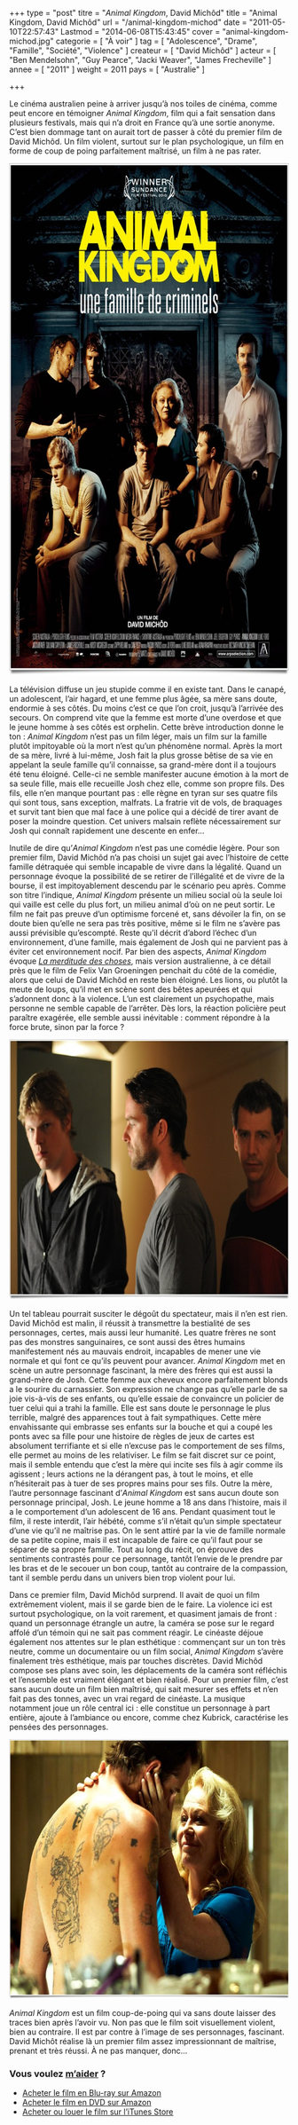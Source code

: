 +++
type = "post"
titre = "<em>Animal Kingdom</em>, David Michôd"
title = "Animal Kingdom, David Michôd"
url = "/animal-kingdom-michod"
date = "2011-05-10T22:57:43"
Lastmod = "2014-06-08T15:43:45"
cover = "animal-kingdom-michod.jpg"
categorie = [ "À voir" ]
tag = [ "Adolescence", "Drame", "Famille", "Société", "Violence" ]
createur = [ "David Michôd" ]
acteur = [ "Ben Mendelsohn", "Guy Pearce", "Jacki Weaver", "James Frecheville" ]
annee = [ "2011" ]
weight = 2011
pays = [ "Australie" ]

+++

<p>Le cinéma australien peine à arriver jusqu&rsquo;à nos toiles de cinéma, comme peut encore en témoigner <em>Animal Kingdom</em>, film qui a fait sensation dans plusieurs festivals, mais qui n&rsquo;a droit en France qu&rsquo;à une sortie anonyme. C&rsquo;est bien dommage tant on aurait tort de passer à côté du premier film de David Michôd. Un film violent, surtout sur le plan psychologique, un film en forme de coup de poing parfaitement maîtrisé, un film à ne pas rater.</p>
<div style="text-align: center;"><a href="http://www.allocine.fr/film/fichefilm_gen_cfilm=140140.html"><img class="aligncenter" src="animal-kingdom.jpg" border="0" alt="Animal kingdom" width="690" height="923" /></a></div>
<p>La télévision diffuse un jeu stupide comme il en existe tant. Dans le canapé, un adolescent, l&rsquo;air hagard, et une femme plus âgée, sa mère sans doute, endormie à ses côtés. Du moins c&rsquo;est ce que l&rsquo;on croit, jusqu&rsquo;à l&rsquo;arrivée des secours. On comprend vite que la femme est morte d&rsquo;une overdose et que le jeune homme à ses côtés est orphelin. Cette brève introduction donne le ton : <em>Animal Kingdom</em> n&rsquo;est pas un film léger, mais un film sur la famille plutôt impitoyable où la mort n&rsquo;est qu&rsquo;un phénomène normal. Après la mort de sa mère, livré à lui-même, Josh fait la plus grosse bêtise de sa vie en appelant la seule famille qu&rsquo;il connaisse, sa grand-mère dont il a toujours été tenu éloigné. Celle-ci ne semble manifester aucune émotion à la mort de sa seule fille, mais elle recueille Josh chez elle, comme son propre fils. Des fils, elle n&rsquo;en manque pourtant pas : elle règne en tyran sur ses quatre fils qui sont tous, sans exception, malfrats. La fratrie vit de vols, de braquages et survit tant bien que mal face à une police qui a décidé de tirer avant de poser la moindre question. Cet univers malsain reflète nécessairement sur Josh qui connaît rapidement une descente en enfer…</p>
<p>Inutile de dire qu&rsquo;<em>Animal Kingdom</em> n&rsquo;est pas une comédie légère. Pour son premier film, David Michôd n&rsquo;a pas choisi un sujet gai avec l&rsquo;histoire de cette famille détraquée qui semble incapable de vivre dans la légalité. Quand un personnage évoque la possibilité de se retirer de l&rsquo;illégalité et de vivre de la bourse, il est impitoyablement descendu par le scénario peu après. Comme son titre l&rsquo;indique, <em>Animal Kingdom</em> présente un milieu social où la seule loi qui vaille est celle du plus fort, un milieu animal d&rsquo;où on ne peut sortir. Le film ne fait pas preuve d&rsquo;un optimisme forcené et, sans dévoiler la fin, on se doute bien qu&rsquo;elle ne sera pas très positive, même si le film ne s&rsquo;avère pas aussi prévisible qu&rsquo;escompté. Reste qu&rsquo;il décrit d&rsquo;abord l&rsquo;échec d&rsquo;un environnement, d&rsquo;une famille, mais également de Josh qui ne parvient pas à éviter cet environnement nocif. Par bien des aspects, <em>Animal Kingdom</em> évoque <em><a href="http://voiretmanger.fr/2010/01/13/merditude-choses-groeningen/">La merditude des choses</a></em>, mais version australienne, à ce détail près que le film de Felix Van Groeningen penchait du côté de la comédie, alors que celui de David Michôd en reste bien éloigné. Les lions, ou plutôt la meute de loups, qu&rsquo;il met en scène sont des bêtes apeurées et qui s&rsquo;adonnent donc à la violence. L&rsquo;un est clairement un psychopathe, mais personne ne semble capable de l&rsquo;arrêter. Dès lors, la réaction policière peut paraître exagérée, elle semble aussi inévitable : comment répondre à la force brute, sinon par la force ?</p>
<div style="text-align: center;"><img class="aligncenter" src="michod-animal-kingdom.jpg" border="0" alt="Michod animal kingdom" width="690" height="469" /></div>
<p>Un tel tableau pourrait susciter le dégoût du spectateur, mais il n&rsquo;en est rien. David Michôd est malin, il réussit à transmettre la bestialité de ses personnages, certes, mais aussi leur humanité. Les quatre frères ne sont pas des monstres sanguinaires, ce sont aussi des êtres humains manifestement nés au mauvais endroit, incapables de mener une vie normale et qui font ce qu&rsquo;ils peuvent pour avancer. <em>Animal Kingdom</em> met en scène un autre personnage fascinant, la mère des frères qui est aussi la grand-mère de Josh. Cette femme aux cheveux encore parfaitement blonds a le sourire du carnassier. Son expression ne change pas qu&rsquo;elle parle de sa joie vis-à-vis de ses enfants, ou qu&rsquo;elle essaie de convaincre un policier de tuer celui qui a trahi la famille. Elle est sans doute le personnage le plus terrible, malgré des apparences tout à fait sympathiques. Cette mère envahissante qui embrasse ses enfants sur la bouche et qui a coupé les ponts avec sa fille pour une histoire de règles de jeux de cartes est absolument terrifiante et si elle n&rsquo;excuse pas le comportement de ses films, elle permet au moins de les relativiser. Le film se fait discret sur ce point, mais il semble entendu que c&rsquo;est la mère qui incite ses fils à agir comme ils agissent ; leurs actions ne la dérangent pas, à tout le moins, et elle n&rsquo;hésiterait pas à tuer de ses propres mains pour ses fils. Outre la mère, l&rsquo;autre personnage fascinant d&rsquo;<em>Animal Kingdom</em> est sans aucun doute son personnage principal, Josh. Le jeune homme a 18 ans dans l&rsquo;histoire, mais il a le comportement d&rsquo;un adolescent de 16 ans. Pendant quasiment tout le film, il reste interdit, l&rsquo;air hébété, comme s&rsquo;il n&rsquo;était qu&rsquo;un simple spectateur d&rsquo;une vie qu&rsquo;il ne maîtrise pas. On le sent attiré par la vie de famille normale de sa petite copine, mais il est incapable de faire ce qu&rsquo;il faut pour se séparer de sa propre famille. Tout au long du récit, on éprouve des sentiments contrastés pour ce personnage, tantôt l&rsquo;envie de le prendre par les bras et de le secouer un bon coup, tantôt au contraire de la compassion, tant il semble perdu dans un univers bien trop violent pour lui.</p>
<p>Dans ce premier film, David Michôd surprend. Il avait de quoi un film extrêmement violent, mais il se garde bien de le faire. La violence ici est surtout psychologique, on la voit rarement, et quasiment jamais de front : quand un personnage étrangle un autre, la caméra se pose sur le regard affolé d&rsquo;un témoin qui ne sait pas comment réagir. Le cinéaste déjoue également nos attentes sur le plan esthétique : commençant sur un ton très neutre, comme un documentaire ou un film social, <em>Animal Kingdom</em> s&rsquo;avère finalement très esthétique, mais par touches discrètes. David Michôd compose ses plans avec soin, les déplacements de la caméra sont réfléchis et l&rsquo;ensemble est vraiment élégant et bien réalisé. Pour un premier film, c&rsquo;est sans aucun doute un film bien maîtrisé, qui sait mesurer ses effets et n&rsquo;en fait pas des tonnes, avec un vrai regard de cinéaste. La musique notamment joue un rôle central ici : elle constitue un personnage à part entière, ajoute à l&rsquo;ambiance ou encore, comme chez Kubrick, caractérise les pensées des personnages.</p>
<div style="text-align: center;"><img class="aligncenter" src="michod-animal-kingdom-2011.jpg" border="0" alt="Michod animal kingdom 2011" width="690" height="468" /></div>
<p><em>Animal Kingdom</em> est un film coup-de-poing qui va sans doute laisser des traces bien après l&rsquo;avoir vu. Non pas que le film soit visuellement violent, bien au contraire. Il est par contre à l&rsquo;image de ses personnages, fascinant. David Michôt réalise là un premier film assez impressionnant de maîtrise, prenant et très réussi. À ne pas manquer, donc…</p>
<div class="amazon">
<h3>Vous voulez <a href="http://voiretmanger.fr/soutien/">m&rsquo;aider</a> ?</h3>
<ul>
<li><a href="http://www.amazon.fr/gp/product/B005ZRBRLO/ref=as_li_ss_tl?ie=UTF8&amp;tag=leblogdenic07-21&amp;linkCode=as2&amp;camp=1642&amp;creative=19458&amp;creativeASIN=B005ZRBRLO">Acheter le film en Blu-ray sur Amazon</a></li>
<li><a href="http://www.amazon.fr/gp/product/B005ZRBRDC/ref=as_li_ss_tl?ie=UTF8&amp;tag=leblogdenic07-21&amp;linkCode=as2&amp;camp=1642&amp;creative=19458&amp;creativeASIN=B005ZRBRDC">Acheter le film en DVD sur Amazon</a></li>
<li><a href="https://itunes.apple.com/fr/movie/animal-kingdom/id869710136">Acheter ou louer le film sur l&rsquo;iTunes Store</a></li>
</ul>
</div>

